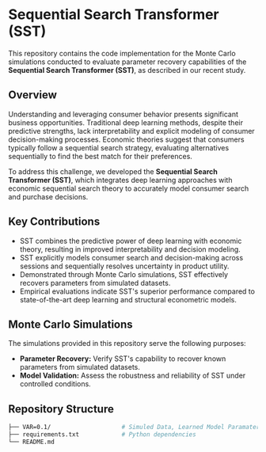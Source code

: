 # Sequential Search Transformer (SST)

This repository contains the code implementation for the Monte Carlo simulations conducted to evaluate parameter recovery capabilities of the **Sequential Search Transformer (SST)**, as described in our recent study.

## Overview

Understanding and leveraging consumer behavior presents significant business opportunities. Traditional deep learning methods, despite their predictive strengths, lack interpretability and explicit modeling of consumer decision-making processes. Economic theories suggest that consumers typically follow a sequential search strategy, evaluating alternatives sequentially to find the best match for their preferences.

To address this challenge, we developed the **Sequential Search Transformer (SST)**, which integrates deep learning approaches with economic sequential search theory to accurately model consumer search and purchase decisions.

## Key Contributions

- SST combines the predictive power of deep learning with economic theory, resulting in improved interpretability and decision modeling.
- SST explicitly models consumer search and decision-making across sessions and sequentially resolves uncertainty in product utility.
- Demonstrated through Monte Carlo simulations, SST effectively recovers parameters from simulated datasets.
- Empirical evaluations indicate SST's superior performance compared to state-of-the-art deep learning and structural econometric models.

## Monte Carlo Simulations

The simulations provided in this repository serve the following purposes:

- **Parameter Recovery:** Verify SST's capability to recover known parameters from simulated datasets.
- **Model Validation:** Assess the robustness and reliability of SST under controlled conditions.


## Repository Structure

```bash
├── VAR=0.1/                    # Simuled Data, Learned Model Paramater, and Parameter Recovery results when VAR=0.1
├── requirements.txt            # Python dependencies
└── README.md
```

